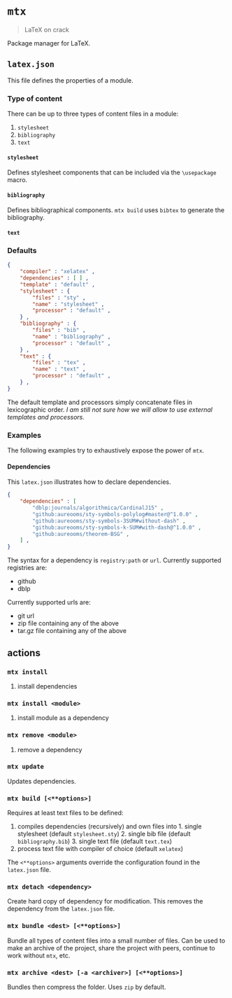# `mtx`
> LaTeX on crack

Package manager for LaTeX.

## `latex.json`

This file defines the properties of a module.

### Type of content

There can be up to three types of content files in a module:

  1. `stylesheet`
  2. `bibliography`
  3. `text`

#### `stylesheet`

Defines stylesheet components that can be included via the `\usepackage` macro.

#### `bibliography`

Defines bibliographical components. `mtx build` uses `bibtex` to generate the
bibliography.

#### `text`

### Defaults

```json
{
	"compiler" : "xelatex" ,
	"dependencies" : [ ] ,
	"template" : "default" ,
	"stylesheet" : {
		"files" : "sty" ,
		"name" : "stylesheet" ,
		"processor" : "default" ,
	} ,
	"bibliography" : {
		"files" : "bib" ,
		"name" : "bibliography" ,
		"processor" : "default" ,
	} ,
	"text" : {
		"files" : "tex" ,
		"name" : "text" ,
		"processor" : "default" ,
	} ,
}
```

The default template and processors simply concatenate files in lexicographic
order. *I am still not sure how we will allow to use external templates and
processors.*

### Examples

The following examples try to exhaustively expose the power of `mtx`.

#### Dependencies

This `latex.json` illustrates how to declare dependencies.

```json
{
	"dependencies" : [
		"dblp:journals/algorithmica/CardinalJ15" ,
		"github:aureooms/sty-symbols-polylog#master@^1.0.0" ,
		"github:aureooms/sty-symbols-3SUM#without-dash" ,
		"github:aureooms/sty-symbols-k-SUM#with-dash@^1.0.0" ,
		"github:aureooms/theorem-BSG" ,
	] ,
}
```

The syntax for a dependency is `registry:path` or `url`. Currently supported
registries are:

  - github
  - dblp

Currently supported urls are:

  - git url
  - zip file containing any of the above
  - tar.gz file containing any of the above

## actions

### `mtx install`

  1. install dependencies

### `mtx install <module>`

  1. install module as a dependency

### `mtx remove <module>`

  1. remove a dependency

### `mtx update`

Updates dependencies.

### `mtx build [<**options>]`

Requires at least text files to be defined:

  1. compiles dependencies (recursively) and own files into
    1. single stylesheet (default `stylesheet.sty`)
    2. single bib file (default `bibliography.bib`)
    3. single text file (default `text.tex`)
  2. process text file with compiler of choice (default `xelatex`)

The `<**options>` arguments override the configuration found in the
`latex.json` file.

### `mtx detach <dependency>`

Create hard copy of dependency for modification. This removes the dependency
from the `latex.json` file.

### `mtx bundle <dest> [<**options>]`

Bundle all types of content files into a small number of files. Can be used to
make an archive of the project, share the project with peers, continue to work
without `mtx`, etc.

### `mtx archive <dest> [-a <archiver>] [<**options>]`

Bundles then compress the folder. Uses `zip` by default.
